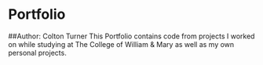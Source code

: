 # Portfolio
##Author: Colton Turner
This Portfolio contains code from projects I worked on while studying at The College of William & Mary as well as my own personal projects.
